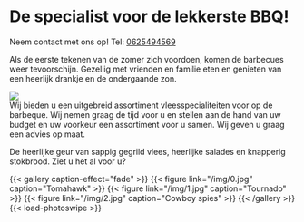 # De specialist voor de lekkerste BBQ!

Neem contact met ons op! Tel: <a href="tel:0625494569">0625494569</a>

Als de eerste tekenen van de zomer zich voordoen, komen de barbecues weer tevoorschijn. Gezellig met vrienden en familie eten en genieten van een heerlijk drankje en de ondergaande zon.

<div class="cutboard">
  <img src="/img/cutboard.png"/>
  <div>Wij bieden u een uitgebreid assortiment vleesspecialiteiten voor op de barbeque. Wij nemen graag de tijd voor u en stellen aan de hand van uw budget en uw voorkeur een assortiment voor u samen. Wij geven u graag een advies op maat.</div>
</div>

De heerlijke geur van sappig gegrild vlees, heerlijke salades en knapperig stokbrood. Ziet u het al voor u?

{{< gallery caption-effect="fade" >}}
  {{< figure link="/img/0.jpg" caption="Tomahawk" >}}
  {{< figure link="/img/1.jpg" caption="Tournado" >}}
  {{< figure link="/img/2.jpg" caption="Cowboy spies" >}}
{{< /gallery >}}
{{< load-photoswipe >}}
